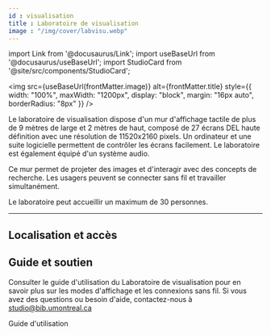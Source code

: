 ```yaml
---
id : visualisation
title : Laboratoire de visualisation
image : "/img/cover/labvisu.webp"
---
```


import Link from '@docusaurus/Link';
import useBaseUrl from '@docusaurus/useBaseUrl';
import StudioCard from '@site/src/components/StudioCard';

<img 
  src={useBaseUrl(frontMatter.image)} 
  alt={frontMatter.title} 
  style={{
    width: "100%",
    maxWidth: "1200px",
    display: "block",
    margin: "16px auto",
    borderRadius: "8px"
  }} 
/>

Le laboratoire de visualisation dispose d'un mur d'affichage tactile de plus de 9 mètres de large et 2 mètres de haut, composé de 27 écrans DEL haute définition avec une résolution de 11520x2160 pixels. Un ordinateur et une suite logicielle permettent de contrôler les écrans facilement. Le laboratoire est également équipé d'un système audio.

Ce mur permet de projeter des images et d'interagir avec des concepts de recherche. Les usagers peuvent se connecter sans fil et travailler simultanément.

Le laboratoire peut accueillir un maximum de 30 personnes.

---
## Localisation et accès

<StudioCard
    title="Bibliothèque Hubert-Reeves"
    location="Campus MIL, Aile A, local A-1553"
    mapLink="https://maps.app.goo.gl/BwmR9ty8qfqYiKAK7"
    description="Une formation en présentiel obligatoire de 30 minutes avec un ou une membre de notre équipe est exigée afin d'utiliser le laboratoire. Veuillez remplir ce formulaire de prise de rendez-vous."
    reserveLink="https://forms.office.com/r/9zPS89SY16"
    reserveText="Prendre un rendez-vous"
/>
---

## Guide et soutien

Consulter le guide d'utilisation du Laboratoire de visualisation pour en savoir plus sur les modes d'affichage et les connexions sans fil. Si vous avez des questions ou besoin d'aide, contactez-nous à studio@bib.umontreal.ca

<Link to="./guide/visualisation" className="button button--primary">
  Guide d'utilisation
</Link>



